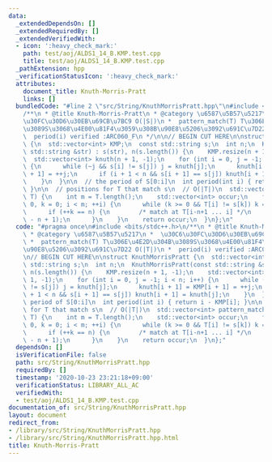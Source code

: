```yaml
---
data:
  _extendedDependsOn: []
  _extendedRequiredBy: []
  _extendedVerifiedWith:
  - icon: ':heavy_check_mark:'
    path: test/aoj/ALDS1_14_B.KMP.test.cpp
    title: test/aoj/ALDS1_14_B.KMP.test.cpp
  _pathExtension: hpp
  _verificationStatusIcon: ':heavy_check_mark:'
  attributes:
    document_title: Knuth-Morris-Pratt
    links: []
  bundledCode: "#line 2 \"src/String/KnuthMorrisPratt.hpp\"\n#include <bits/stdc++.h>\n\
    /**\n * @title Knuth-Morris-Pratt\n * @category \u6587\u5B57\u5217\n *  \u30C6\
    \u30FC\u30D6\u30EB\u69CB\u7BC9 O(|S|)\n *  pattern_match(T) T\u306E\u4E2D\u304B\
    \u3089S\u3068\u4E00\u81F4\u3059\u308B\u90E8\u5206\u3092\u691C\u7D22 O(|T|)\n *\
    \  period(i) verified :ARC060_F\n */\n\n// BEGIN CUT HERE\n\nstruct KnuthMorrisPratt\
    \ {\n  std::vector<int> KMP;\n  const std::string s;\n  int n;\n  KnuthMorrisPratt(const\
    \ std::string &str) : s(str), n(s.length()) {\n    KMP.resize(n + 1, -1);\n  \
    \  std::vector<int> knuth(n + 1, -1);\n    for (int i = 0, j = -1; i < n; i++)\
    \ {\n      while (~j && s[i] != s[j]) j = knuth[j];\n      knuth[i + 1] = KMP[i\
    \ + 1] = ++j;\n      if (i + 1 < n && s[i + 1] == s[j]) knuth[i + 1] = knuth[j];\n\
    \    }\n  }\n\n  // the period of S[0:i]\n  int period(int i) { return i - KMP[i];\
    \ }\n\n  // positions for T that match s\n  // O(|T|)\n  std::vector<int> pattern_match(std::string\
    \ T) {\n    int m = T.length();\n    std::vector<int> occur;\n    for (int i =\
    \ 0, k = 0; i < m; ++i) {\n      while (k >= 0 && T[i] != s[k]) k = KMP[k];\n\
    \      if (++k == n) {\n        /* match at T[i-n+1 ... i] */\n        occur.push_back(i\
    \ - n + 1);\n      }\n    }\n    return occur;\n  }\n};\n"
  code: "#pragma once\n#include <bits/stdc++.h>\n/**\n * @title Knuth-Morris-Pratt\n\
    \ * @category \u6587\u5B57\u5217\n *  \u30C6\u30FC\u30D6\u30EB\u69CB\u7BC9 O(|S|)\n\
    \ *  pattern_match(T) T\u306E\u4E2D\u304B\u3089S\u3068\u4E00\u81F4\u3059\u308B\
    \u90E8\u5206\u3092\u691C\u7D22 O(|T|)\n *  period(i) verified :ARC060_F\n */\n\
    \n// BEGIN CUT HERE\n\nstruct KnuthMorrisPratt {\n  std::vector<int> KMP;\n  const\
    \ std::string s;\n  int n;\n  KnuthMorrisPratt(const std::string &str) : s(str),\
    \ n(s.length()) {\n    KMP.resize(n + 1, -1);\n    std::vector<int> knuth(n +\
    \ 1, -1);\n    for (int i = 0, j = -1; i < n; i++) {\n      while (~j && s[i]\
    \ != s[j]) j = knuth[j];\n      knuth[i + 1] = KMP[i + 1] = ++j;\n      if (i\
    \ + 1 < n && s[i + 1] == s[j]) knuth[i + 1] = knuth[j];\n    }\n  }\n\n  // the\
    \ period of S[0:i]\n  int period(int i) { return i - KMP[i]; }\n\n  // positions\
    \ for T that match s\n  // O(|T|)\n  std::vector<int> pattern_match(std::string\
    \ T) {\n    int m = T.length();\n    std::vector<int> occur;\n    for (int i =\
    \ 0, k = 0; i < m; ++i) {\n      while (k >= 0 && T[i] != s[k]) k = KMP[k];\n\
    \      if (++k == n) {\n        /* match at T[i-n+1 ... i] */\n        occur.push_back(i\
    \ - n + 1);\n      }\n    }\n    return occur;\n  }\n};"
  dependsOn: []
  isVerificationFile: false
  path: src/String/KnuthMorrisPratt.hpp
  requiredBy: []
  timestamp: '2020-10-23 23:21:18+09:00'
  verificationStatus: LIBRARY_ALL_AC
  verifiedWith:
  - test/aoj/ALDS1_14_B.KMP.test.cpp
documentation_of: src/String/KnuthMorrisPratt.hpp
layout: document
redirect_from:
- /library/src/String/KnuthMorrisPratt.hpp
- /library/src/String/KnuthMorrisPratt.hpp.html
title: Knuth-Morris-Pratt
---
```

